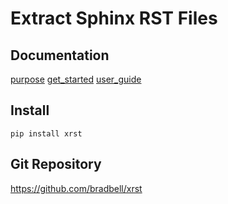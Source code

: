 # Extract Sphinx RST Files

## Documentation
[purpose](https://xrst.readthedocs.io/en/latest/purpose.html)
[get_started](https://xrst.readthedocs.io/en/latest/get_started.html)
[user_guide](https://xrst.readthedocs.io/en/latest/user_guide.html)

## Install

    pip install xrst

## Git Repository
https://github.com/bradbell/xrst
